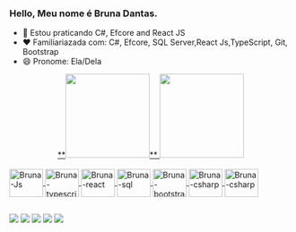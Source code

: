 ### Hello, Meu nome é Bruna Dantas.


- 🔭 Estou praticando C#, Efcore and React JS
- ❤️ Familiariazada com: C#, Efcore, SQL Server,React Js,TypeScript, Git, Bootstrap
- 😄 Pronome: Ela/Dela


<div align="center">
  <a href="https://github.com/BrunaDan7as">
  **<img height="150em" src="https://github-readme-stats.vercel.app/api?username=brunadan7as&show_icons=true&theme=tokyonight&include_all_commits=true&count_private=true"/>**
  <img height="150em" src="https://github-readme-stats.vercel.app/api/top-langs/?username=brunadan7as&layout=compact&langs_count=7&theme=tokyonight"/>
</div>
  
<div style="display: inline_block"><br>
  <img align="center" alt="Bruna-Js" height="50" width="60" src="https://cdn.jsdelivr.net/gh/devicons/devicon/icons/javascript/javascript-original.svg">
  <img align="center" alt="Bruna-typescript" height="50" width="60" src="https://cdn.jsdelivr.net/gh/devicons/devicon/icons/typescript/typescript-original.svg" >
  
  <img align="center" alt="Bruna-react" height="50" width="60" src="https://cdn.jsdelivr.net/gh/devicons/devicon/icons/react/react-original-wordmark.svg" >

  <img align="center" alt="Bruna-sql" height="50" width="60" src="https://cdn.jsdelivr.net/gh/devicons/devicon/icons/microsoftsqlserver/microsoftsqlserver-plain.svg" />

  <img align="center" alt="Bruna-bootstrap" height="50" width="60" src="https://cdn.jsdelivr.net/gh/devicons/devicon/icons/bootstrap/bootstrap-original-wordmark.svg" />
  <img align="center" alt="Bruna-csharp" height="50" width="60" src="https://cdn.jsdelivr.net/gh/devicons/devicon/icons/csharp/csharp-original.svg" />
  <img align="center" alt="Bruna-csharp" height="50" width="60" src="https://cdn.jsdelivr.net/gh/devicons/devicon/icons/dotnetcore/dotnetcore-original.svg" />
  
</div>  
          
  
  ##
  
  <div> 
  <a href="https://www.youtube.com/channel/UCS7GmoMC1WCxaLoNxUT1Lcw" target="_blank"><img src="https://img.shields.io/badge/YouTube-FF0000?style=for-the-badge&logo=youtube&logoColor=white" target="_blank"></a>
  <a href="https://instagram.com/brunadan7as" target="_blank"><img src="https://img.shields.io/badge/-Instagram-%23E4405F?style=for-the-badge&logo=instagram&logoColor=white" target="_blank"></a>
 <a href="https://discord.gg/wagxzStdcR" target="_blank"><img src="https://img.shields.io/badge/Discord-7289DA?style=for-the-badge&logo=discord&logoColor=white" target="_blank"></a> 
  <a href = "mailto:b.dantassoares@gmail.com"><img src="https://img.shields.io/badge/-Gmail-%23333?style=for-the-badge&logo=gmail&logoColor=white" target="_blank"></a>
  <a href="https://www.linkedin.com/in/bruna-dantas-839320198/" target="_blank"><img src="https://img.shields.io/badge/-LinkedIn-%230077B5?style=for-the-badge&logo=linkedin&logoColor=white" target="_blank"></a> 
 
</div>
